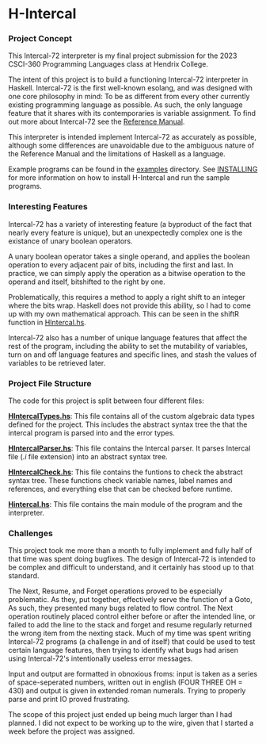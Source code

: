 # H-Intercal

### Project Concept

This Intercal-72 interpreter is my final project submission for the 2023 CSCI-360 Programming Languages class at Hendrix College.

The intent of this project is to build a functioning Intercal-72 interpreter in Haskell. Intercal-72 is the first well-known esolang, and was designed with one core philosophy in mind: To be as different from every other currently existing programming language as possible. As such, the only language feature that it shares with its contemporaries is variable assignment. To find out more about Intercal-72 see the [Reference Manual](https://3e8.org/pub/intercal.pdf).

This interpreter is intended implement Intercal-72 as accurately as possible, although some differences are unavoidable due to the ambiguous nature of the Reference Manual and the limitations of Haskell as a language.

Example programs can be found in the [examples](examples/) directory. See [INSTALLING](INSTALLING.md) for more information on how to install H-Intercal and run the sample programs.

### Interesting Features

Intercal-72 has a variety of interesting feature (a byproduct of the fact that nearly every feature is unique), but an unexpectedly complex one is the existance of unary boolean operators.

A unary boolean operator takes a single operand, and applies the boolean operation to every adjacent pair of bits, including the first and last. In practice, we can simply apply the operation as a bitwise operation to the operand and itself, bitshifted to the right by one.

Problematically, this requires a method to apply a right shift to an integer where the bits wrap. Haskell does not provide this ability, so I had to come up with my own mathematical approach. This can be seen in the shiftR function in [HIntercal.hs](HIntercal.hs).

Intercal-72 also has a number of unique language features that affect the rest of the program, including the ability to set the mutability of variables, turn on and off language features and specific lines, and stash the values of variables to be retrieved later.

### Project File Structure

The code for this project is split between four different files:

[**HIntercalTypes.hs**](HIntercalTypes.hs): This file contains all of the custom algebraic data types defined for the project. This includes the abstract syntax tree the that the intercal program is parsed into and the error types.

[**HIntercalParser.hs**](HIntercalParser.hs): This file contains the Intercal parser. It parses Intercal file (*.i* file extension) into an abstract syntax tree.

[**HIntercalCheck.hs**](HIntercalCheck.hs): This file contains the funtions to check the abstract syntax tree. These functions check variable names, label names and references, and everything else that can be checked before runtime.

[**Hintercal.hs**](HIntercal.hs): This file contains the main module of the program and the interpreter.

### Challenges

This project took me more than a month to fully implement and fully half of that time was spent doing bugfixes. The design of Intercal-72 is intended to be complex and difficult to understand, and it certainly has stood up to that standard.

The Next, Resume, and Forget operations proved to be especially problematic. As they, put together, effectively serve the function of a Goto, As such, they presented many bugs related to flow control. The Next operation routinely placed control either before or after the intended line, or failed to add the line to the stack and forget and resume regularly returned the wrong item from the nexting stack. Much of my time was spent writing Intercal-72 programs (a challenge in and of itself) that could be used to test certain language features, then trying to identify what bugs had arisen using Intercal-72's intentionally useless error messages.

Input and output are formatted in obnoxious froms: input is taken as a series of space-seperated numbers, written out in english (FOUR THREE OH = 430) and output is given in extended roman numerals. Trying to properly parse and print IO proved frustrating.

The scope of this project just ended up being much larger than I had planned. I did not expect to be working up to the wire, given that I started a week before the project was assigned.
